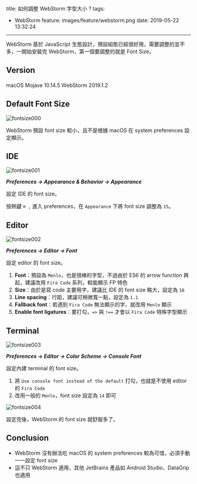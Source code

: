title: 如何調整 WebStorm 字型大小 ?
tags:
  - WebStorm
feature: images/feature/webstorm.png
date: 2019-05-22 13:32:24
---
WebStorm 基於 JavaScript 生態設計，預設組態已經很好用，需要調整的並不多，一開始安裝完 WebStorm，第一個要調整的就是 Font Size。

<!-- more -->

## Version

macOS Mojave 10.14.5
ＷebStorm 2019.1.2

## Default Font Size

![fontsize000](/images/webstorm/font-size/fontsize000.png)

WebStorm 預設 font size 較小，且不是根據 macOS 在 system preferences 設定顯示。

## IDE

![fontsize001](/images/webstorm/font-size/fontsize001.png)

***Preferences -> Appearance & Behavior -> Appearance***

設定 IDE 的 font size。

按熱鍵 `⌘ ,` 進入 preferences，在 `Appearance` 下將 font size 調整為 `15`。

## Editor

![fontsize002](/images/webstorm/font-size/fontsize002.png)

***Preferences -> Editor -> Font***

設定 editor 的 font size。

1. **Font**：預設為 `Menlo`，也是很棒的字型，不過由於 ES6 的 arrow function 興起，建議改用 `Fira Code` 系列，較能顯示 FP 特色
2. **Size**：由於是寫 code 主要用字，建議比 IDE 的 font size 略大，設定為 `16`
3. **Line spacing**：行距，建議可稍微寬一點，設定為 `1.1`
4. **Fallback font**：若遇到 `Fira Code` 無法顯示的字，就改用 `Menlo` 顯示
5. **Enable font ligatures**：要打勾，`=>` 與 `!==` 才會以 `Fira Code` 特殊字型顯示

## Terminal

![fontsize003](/images/webstorm/font-size/fontsize003.png)

***Preferences -> Editor -> Color Scheme -> Console Font***

設定內建 terminal 的 font size。

1. 將 `Use console font instead of the default` 打勾，也就是不使用 editor 的 `Fira Code`
2. 改用一般的 `Menlo`，font size 設定為 `14` 即可

![fontsize004](/images/webstorm/font-size/fontsize004.png)

設定完後，WebStorm 的 font size 就舒服多了。

## Conclusion

* WebStorm 沒有辦法吃 macOS 的 system preferences 較為可惜，必須手動一一設定 font size
* 這不只 WebStorm 適用，其他 JetBrains 產品如 Android Studio、DataGrip 也適用

